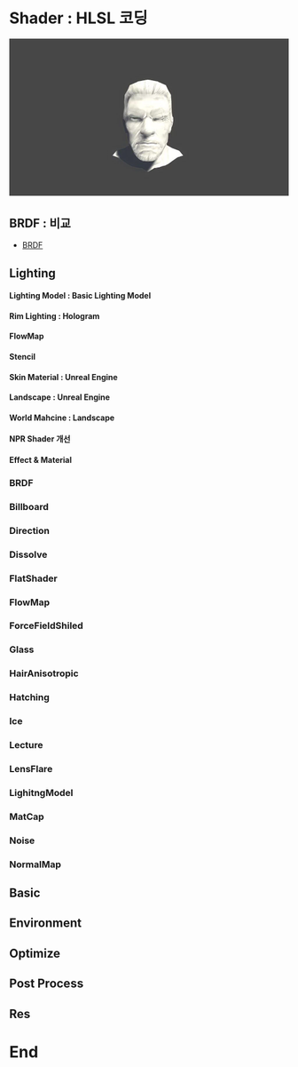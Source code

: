 # Shader : HLSL 코딩

![image](./images/Prot38.webp)

## BRDF : 비교
- [BRDF](https://github.com/initst/PortfolioHAN_2024/blob/main/Shader/BRDF.md)

## Lighting

#### Lighting Model : Basic Lighting Model
#### Rim Lighting : Hologram

#### FlowMap

#### Stencil

#### Skin Material : Unreal Engine

#### Landscape : Unreal Engine

#### World Mahcine : Landscape

#### NPR Shader 개선

#### Effect & Material


### BRDF

### Billboard

### Direction

### Dissolve

### FlatShader

### FlowMap

### ForceFieldShiled

### Glass

### HairAnisotropic

### Hatching

### Ice

### Lecture

###  LensFlare

### LighitngModel

### MatCap

### Noise

### NormalMap



## Basic

## Environment

## Optimize

## Post Process

## Res


# End
